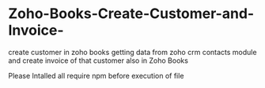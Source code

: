 # Zoho-Books-Create-Customer-and-Invoice-
create customer in zoho books getting data from zoho crm contacts module and create invoice of that customer also in Zoho Books


Please Intalled all require npm before execution of file
